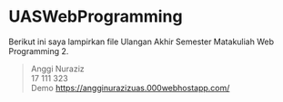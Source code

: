# UASWebProgramming
Berikut ini saya lampirkan file Ulangan Akhir Semester Matakuliah Web Programming 2.
> Anggi Nuraziz <br>
> 17 111 323 <br>
> Demo https://angginurazizuas.000webhostapp.com/

